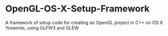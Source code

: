# OpenGL-OS-X-Setup-Framework
 A framework of setup code for creating an OpenGL project in C++ on OS X Yosemite, using GLFW3 and GLEW
